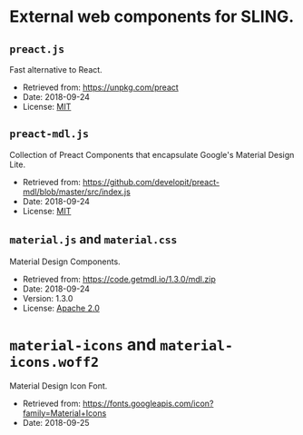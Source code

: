 # External web components for SLING.

## `preact.js`<br/>
Fast alternative to React.
* Retrieved from: https://unpkg.com/preact
* Date: 2018-09-24
* License: [MIT](https://github.com/developit/preact/blob/master/LICENSE)

## `preact-mdl.js`
Collection of Preact Components that encapsulate Google's Material Design Lite.
* Retrieved from: https://github.com/developit/preact-mdl/blob/master/src/index.js
* Date: 2018-09-24
* License: [MIT](https://github.com/developit/preact-mdl/blob/master/LICENSE)

## `material.js` and `material.css`
Material Design Components.
* Retrieved from: https://code.getmdl.io/1.3.0/mdl.zip
* Date: 2018-09-24
* Version: 1.3.0
* License: [Apache 2.0](https://github.com/google/material-design-lite/blob/mdl-1.x/LICENSE)

# `material-icons` and `material-icons.woff2`
Material Design Icon Font.
* Retrieved from: https://fonts.googleapis.com/icon?family=Material+Icons
* Date: 2018-09-25

